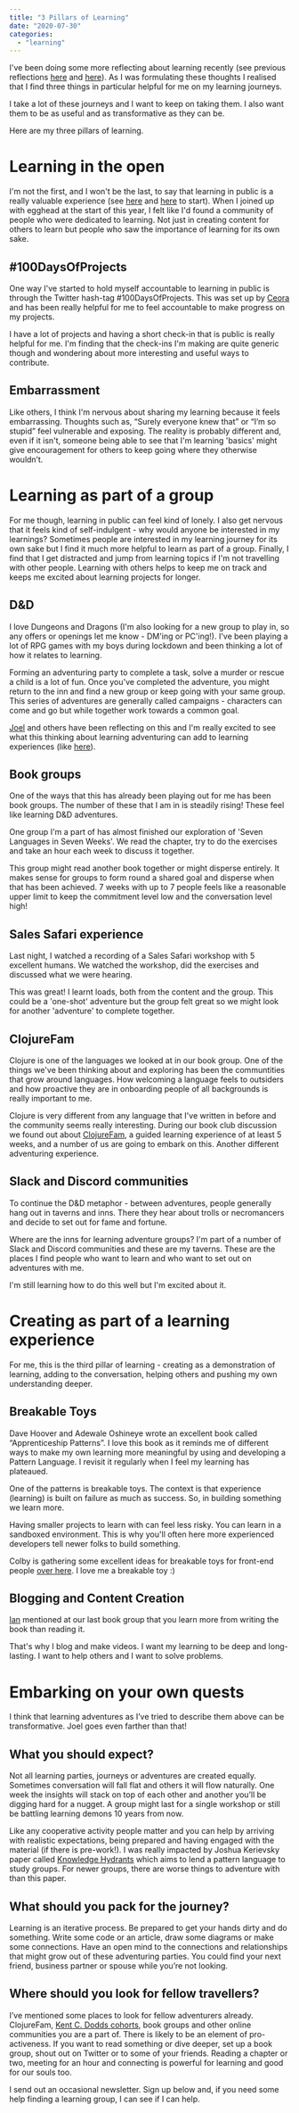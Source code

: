 ```yaml
---
title: "3 Pillars of Learning"
date: "2020-07-30"
categories: 
  - "learning"
---
```


I've been doing some more reflecting about learning recently (see previous reflections [here](/posts/why-do-i-learn/) and [here](/posts/why-do-people-stop-learning/)). As I was formulating these thoughts I realised that I find three things in particular helpful for me on my learning journeys.

I take a lot of these journeys and I want to keep on taking them. I also want them to be as useful and as transformative as they can be.

Here are my three pillars of learning.

# Learning in the open

I'm not the first, and I won't be the last, to say that learning in public is a really valuable experience (see [here](https://www.swyx.io/writing/learn-in-public/) and [here](https://egghead.io/podcasts/switching-careers-and-learning-in-public-with-tania-rascia) to start). When I joined up with egghead at the start of this year, I felt like I'd found a community of people who were dedicated to learning. Not just in creating content for others to learn but people who saw the importance of learning for its own sake.

## #100DaysOfProjects

One way I've started to hold myself accountable to learning in public is through the Twitter hash-tag #100DaysOfProjects. This was set up by [Ceora](https://twitter.com/ceeoreo_) and has been really helpful for me to feel accountable to make progress on my projects.

I have a lot of projects and having a short check-in that is public is really helpful for me. I'm finding that the check-ins I'm making are quite generic though and wondering about more interesting and useful ways to contribute.

## Embarrassment

Like others, I think I'm nervous about sharing my learning because it feels embarrassing. Thoughts such as, “Surely everyone knew that” or “I’m so stupid” feel vulnerable and exposing. The reality is probably different and, even if it isn't, someone being able to see that I'm learning 'basics' might give encouragement for others to keep going where they otherwise wouldn’t.

# Learning as part of a group

For me though, learning in public can feel kind of lonely. I also get nervous that it feels kind of self-indulgent - why would anyone be interested in my learnings? Sometimes people are interested in my learning journey for its own sake but I find it much more helpful to learn as part of a group. Finally, I find that I get distracted and jump from learning topics if I'm not travelling with other people. Learning with others helps to keep me on track and keeps me excited about learning projects for longer.

## D&D

I love Dungeons and Dragons (I'm also looking for a new group to play in, so any offers or openings let me know - DM'ing or PC'ing!). I've been playing a lot of RPG games with my boys during lockdown and been thinking a lot of how it relates to learning.

Forming an adventuring party to complete a task, solve a murder or rescue a child is a lot of fun. Once you've completed the adventure, you might return to the inn and find a new group or keep going with your same group. This series of adventures are generally called campaigns - characters can come and go but while together work towards a common goal.

[Joel](https://www.joelhooks.com) and others have been reflecting on this and I'm really excited to see what this thinking about learning adventuring can add to learning experiences (like [here](https://knowledgeadventure.club/)).

## Book groups

One of the ways that this has already been playing out for me has been book groups. The number of these that I am in is steadily rising! These feel like learning D&D adventures.

One group I'm a part of has almost finished our exploration of 'Seven Languages in Seven Weeks'. We read the chapter, try to do the exercises and take an hour each week to discuss it together.

This group might read another book together or might disperse entirely. It makes sense for groups to form round a shared goal and disperse when that has been achieved. 7 weeks with up to 7 people feels like a reasonable upper limit to keep the commitment level low and the conversation level high!

## Sales Safari experience

Last night, I watched a recording of a Sales Safari workshop with 5 excellent humans. We watched the workshop, did the exercises and discussed what we were hearing.

This was great! I learnt loads, both from the content and the group. This could be a 'one-shot' adventure but the group felt great so we might look for another 'adventure' to complete together.

## ClojureFam

Clojure is one of the languages we looked at in our book group. One of the things we've been thinking about and exploring has been the communtities that grow around languages. How welcoming a language feels to outsiders and how proactive they are in onboarding people of all backgrounds is really important to me.

Clojure is very different from any language that I've written in before and the community seems really interesting. During our book club discussion we found out about [ClojureFam](https://github.com/athensresearch/ClojureFam), a guided learning experience of at least 5 weeks, and a number of us are going to embark on this. Another different adventuring experience.

## Slack and Discord communities

To continue the D&D metaphor - between adventures, people generally hang out in taverns and inns. There they hear about trolls or necromancers and decide to set out for fame and fortune.

Where are the inns for learning adventure groups? I'm part of a number of Slack and Discord communities and these are my taverns. These are the places I find people who want to learn and who want to set out on adventures with me.

I'm still learning how to do this well but I'm excited about it.

# Creating as part of a learning experience

For me, this is the third pillar of learning - creating as a demonstration of learning, adding to the conversation, helping others and pushing my own understanding deeper.

## Breakable Toys

Dave Hoover and Adewale Oshineye wrote an excellent book called “Apprenticeship Patterns”. I love this book as it reminds me of different ways to make my own learning more meaningful by using and developing a Pattern Language. I revisit it regularly when I feel my learning has plateaued.

One of the patterns is breakable toys. The context is that experience (learning) is built on failure as much as success. So, in building something we learn more.

Having smaller projects to learn with can feel less risky. You can learn in a sandboxed environment. This is why you'll often here more experienced developers tell newer folks to build something.

Colby is gathering some excellent ideas for breakable toys for front-end people [over here](https://github.com/colbyfayock/50-projects-for-react-and-the-static-web). I love me a breakable toy :)

## Blogging and Content Creation

[Ian](https://twitter.com/_jonesian) mentioned at our last book group that you learn more from writing the book than reading it.

That's why I blog and make videos. I want my learning to be deep and long-lasting. I want to help others and I want to solve problems.

# Embarking on your own quests

I think that learning adventures as I’ve tried to describe them above can be transformative. Joel goes even farther than that!

## What you should expect?

Not all learning parties, journeys or adventures are created equally. Sometimes conversation will fall flat and others it will flow naturally. One week the insights will stack on top of each other and another you’ll be digging hard for a nugget. A group might last for a single workshop or still be battling learning demons 10 years from now.

Like any cooperative activity people matter and you can help by arriving with realistic expectations, being prepared and having engaged with the material (if there is pre-work!). I was really impacted by Joshua Kerievsky paper called [Knowledge Hydrants](https://www.industriallogic.com/papers/khdraft.pdf) which aims to lend a pattern language to study groups. For newer groups, there are worse things to adventure with than this paper.

## What should you pack for the journey?

Learning is an iterative process. Be prepared to get your hands dirty and do something. Write some code or an article, draw some diagrams or make some connections. Have an open mind to the connections and relationships that might grow out of these adventuring parties. You could find your next friend, business partner or spouse while you’re not looking.

## Where should you look for fellow travellers?

I’ve mentioned some places to look for fellow adventurers already. ClojureFam, [Kent C. Dodds cohorts](https://kentcdodds.com/cohorts/), book groups and other online communities you are a part of. There is likely to be an element of pro-activeness. If you want to read something or dive deeper, set up a book group, shout out on Twitter or to some of your friends. Reading a chapter or two, meeting for an hour and connecting is powerful for learning and good for our souls too.

I send out an occasional newsletter. Sign up below and, if you need some help finding a learning group, I can see if I can help.

